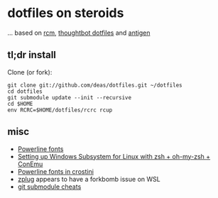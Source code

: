 
dotfiles on steroids
===================

... based on [rcm](https://github.com/thoughtbot/rcm), [thoughtbot dotfiles](https://github.com/thoughtbot/dotfiles)  and [antigen](https://github.com/zsh-users/antigen)



tl;dr install
------------
Clone (or fork):
```
git clone git://github.com/deas/dotfiles.git ~/dotfiles
cd dotfiles
git submodule update --init --recursive
cd $HOME
env RCRC=$HOME/dotfiles/rcrc rcup
```

misc
------------
- [Powerline fonts](https://github.com/powerline/fonts)
- [Setting up Windows Subsystem for Linux with zsh + oh-my-zsh + ConEmu](https://blog.joaograssi.com/windows-subsystem-for-linux-with-oh-my-zsh-conemu/)
- [Powerline fonts in crostini](https://www.reddit.com/r/Crostini/comments/9blkjv/powerline_fonts_in_the_crostini_terminal/)
- [zplug](https://github.com/zplug/zplug) appears to have a forkbomb issue on WSL
- [git submodule cheats](https://devconnected.com/how-to-add-and-update-git-submodules/)
